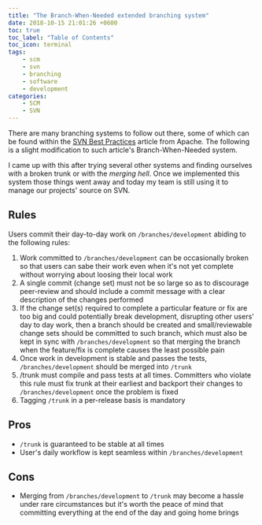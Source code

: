 ```yaml
---
title: "The Branch-When-Needed extended branching system"
date: 2018-10-15 21:01:26 +0600
toc: true
toc_label: "Table of Contents"
toc_icon: terminal
tags:
    - scm
    - svn
    - branching
    - software
    - development
categories:
    - SCM
    - SVN
---
```

There are many branching systems to follow out there, some of which can be found within the [SVN Best Practices](https://svn.apache.org/repos/asf/subversion/trunk/doc/user/svn-best-practices.html) article from Apache. The following is a slight modification to such article's Branch-When-Needed system.
<!--more-->

I came up with this after trying several other systems and finding ourselves with a broken trunk or with the _merging hell_. Once we implemented this system those things went away and today my team is still using it to manage our projects' source on SVN.

## Rules

Users commit their day-to-day work on `/branches/development` abiding to the following rules:

1. Work committed to `/branches/development` can be occasionally broken so that users can sabe their work even when it's not yet complete without worrying about loosing their local work
2. A single commit (change set) must not be so large so as to discourage peer-review and should include a commit message with a clear description of the changes performed
3. If the change set(s) required to complete a particular feature or fix are too big and could potentially break development, disrupting other users' day to day work, then a branch should be created and small/reviewable change sets should be committed to such branch, which must also be kept in sync with `/branches/development` so that merging the branch when the feature/fix is complete causes the least possible pain
4. Once work in development is stable and passes the tests, `/branches/development` should be merged into `/trunk`
5. /trunk must compile and pass tests at all times. Committers who violate this rule must fix trunk at their earliest and backport their changes to `/branches/development` once the problem is fixed
6. Tagging `/trunk` in a per-release basis is mandatory

## Pros

- `/trunk` is guaranteed to be stable at all times
- User's daily workflow is kept seamless within `/branches/development`

## Cons

- Merging from `/branches/development` to `/trunk` may become a hassle under rare circumstances but it's worth the peace of mind that committing everything at the end of the day and going home brings

